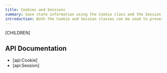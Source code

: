 ```yaml
---
title: Cookies and Sessions
summary: Save state information using the Cookie class and the Session class.
introduction: Both the Cookie and Session classes can be used to preserve certain data across subsequent page requests.
---
```

[CHILDREN]

## API Documentation

* [api:Cookie]
* [api:Session]